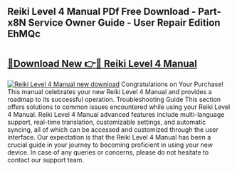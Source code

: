 ## Reiki Level 4 Manual PDf Free Download - Part-x8N Service Owner Guide - User Repair Edition EhMQc

# <h2><a href="http://cf29587.oget.top/?id=Reiki+Level+4+Manual">🔗Download New 👉🔴 Reiki Level 4 Manual</a></h2>

[![Reiki Level 4 Manual new download](https://i.imgur.com/5g1atiW.png)](http://cf29587.oget.top/?id=Reiki+Level+4+Manual)
Congratulations on Your Purchase! This manual celebrates your new Reiki Level 4 Manual and provides a roadmap to its successful operation. Troubleshooting Guide This section offers solutions to common issues encountered while using your Reiki Level 4 Manual. Reiki Level 4 Manual advanced features include multi-language support, real-time translation, customizable settings, and automatic syncing, all of which can be accessed and customized through the user interface. Our expectation is that the Reiki Level 4 Manual has been a crucial guide in your journey to becoming proficient in using your new device. In case of any queries or concerns, please do not hesitate to contact our support team.
